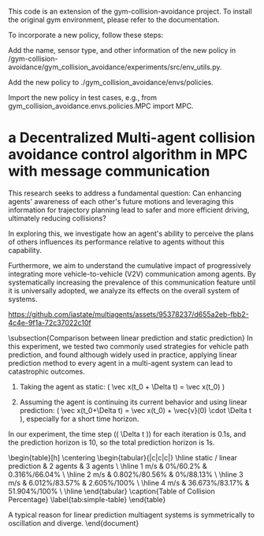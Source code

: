 <!--
I finally solved the problem. I did cd rl_gym../gym_collision... and then  git push --set-upstream --force origin main
finally pushed the recursive module to git

        px = agent[0]
        py = agent[1]
        gx = agent[2]
        gy = agent[3]
        pref_speed = agent[4]
        radius = agent[5]
-->
This code is an extension of the gym-collision-avoidance project. To install the original gym environment, please refer to the documentation.

To incorporate a new policy, follow these steps:

Add the name, sensor type, and other information of the new policy in /gym-collision-avoidance/gym_collision_avoidance/experiments/src/env_utils.py.

Add the new policy to ./gym_collision_avoidance/envs/policies.

Import the new policy in test cases, e.g., from gym_collision_avoidance.envs.policies.MPC import MPC.
# a Decentralized Multi-agent collision avoidance control algorithm in MPC with message communication
This research seeks to address a fundamental question: Can enhancing agents' awareness of each other's future motions and leveraging this information for trajectory planning lead to safer and more efficient driving, ultimately reducing collisions?

In exploring this, we investigate how an agent's ability to perceive the plans of others influences its performance relative to agents without this capability.

Furthermore, we aim to understand the cumulative impact of progressively integrating more vehicle-to-vehicle (V2V) communication among agents. By systematically increasing the prevalence of this communication feature until it is universally adopted, we analyze its effects on the overall system of systems.

https://github.com/iastate/multiagents/assets/95378237/d655a2eb-fbb2-4c4e-9f1a-72c37022c10f

\subsection{Comparison between linear prediction and static prediction}
In this experiment, we tested two commonly used strategies for vehicle path prediction, and found although widely used in practice, applying linear prediction method to every agent in a multi-agent system can lead to catastrophic outcomes.

1) Taking the agent as static: \( \vec x(t_0 + \Delta t) = \vec x(t_0) \)

2) Assuming the agent is continuing its current behavior and using linear prediction: \( \vec x(t_0+\Delta t) = \vec x(t_0) + \vec{v}(0) \cdot \Delta t \), especially for a short time horizon. 

In our experiment, the time step (\( \Delta t \)) for each iteration is 0.1s, and the prediction horizon is 10, so the total prediction horizon is 1s. 



\begin{table}[h]
  \centering
  \begin{tabular}{|c|c|c|}
    \hline
    static / linear prediction & 2 agents & 3 agents \\
    \hline
    1 m/s &  0\%/60.2\% & 0.316\%/66.04\% \\
    \hline
    2 m/s & 0.802\%/80.56\% & 0\%/88.13\% \\
    \hline
    3 m/s & 6.012\%/83.57\% & 2.605\%/100\% \\
    \hline
    4 m/s & 36.673\%/83.17\% & 51.904\%/100\% \\
    \hline
  \end{tabular}
  \caption{Table of Collision Percentage}
  \label{tab:simple-table}
\end{table}

A typical reason for linear prediction multiagent systems is symmetrically  to oscillation and diverge. 
\end{document}
 

